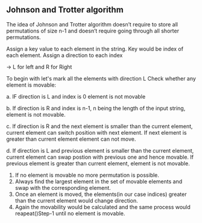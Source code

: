 ## Johnson and Trotter algorithm

The idea of Johnson and Trotter algorithm doesn’t require to store all permutations of size n-1 and doesn’t require going through all shorter permutations.

Assign a key value to each element in the string. Key would be index of each element.
Assign a direction to each index

 -> L for left and R for Right
 
To begin with let's mark all the elements with direction L
Check whether any element is movable:

a. IF direction is L and index is 0 element is not movable

b. If direction is R and index is n-1, n being the length of the input string, element is not movable.

c. If direction is R and the next element is smaller than the current element, current element can switch position with next element. If  next element is greater than current element element can not move.

d. If direction is L and previous element is smaller than the current element, current element can swap postion with previous one and hence movable. If previous element is greater than current element, element is not movable.

1. If no element is movable no more permutation is possible.
2. Always find the largest element in the set of movable elements and swap with the corresponding element.
3. Once an element is moved, the elements(in our case indices) greater than the current element would change direction.
4. Again the movability would be calculated and the same process would  reapeat()Step-1 until no element is movable.

